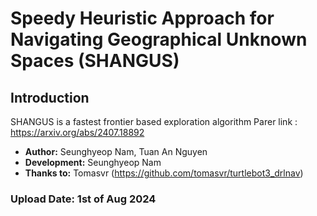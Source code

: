 # Speedy Heuristic Approach for Navigating Geographical Unknown Spaces (SHANGUS)

## Introduction
SHANGUS is a fastest frontier based exploration algorithm
Parer link : https://arxiv.org/abs/2407.18892

- **Author:** Seunghyeop Nam, Tuan An Nguyen
- **Development:** Seunghyeop Nam
- **Thanks to:** Tomasvr (https://github.com/tomasvr/turtlebot3_drlnav)

### Upload Date: 1st of Aug 2024
